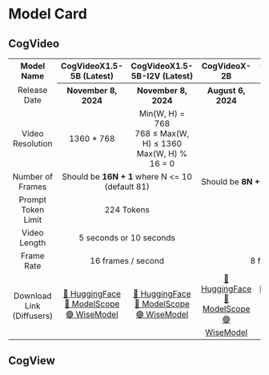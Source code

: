 ---
---

# Model Card

<!-- TODO: add model card for cogvideo and cogview -->

## CogVideo

<table style="border-collapse: collapse; width: 100%;">
  <tr>
    <th style="text-align: center;">Model Name</th>
    <th style="text-align: center;">CogVideoX1.5-5B (Latest)</th>
    <th style="text-align: center;">CogVideoX1.5-5B-I2V (Latest)</th>
    <th style="text-align: center;">CogVideoX-2B</th>
    <th style="text-align: center;">CogVideoX-5B</th>
    <th style="text-align: center;">CogVideoX-5B-I2V</th>
  </tr>
  <tr>
    <td style="text-align: center;">Release Date</td>
    <th style="text-align: center;">November 8, 2024</th>
    <th style="text-align: center;">November 8, 2024</th>
    <th style="text-align: center;">August 6, 2024</th>
    <th style="text-align: center;">August 27, 2024</th>
    <th style="text-align: center;">September 19, 2024</th>
  </tr>
  <tr>
    <td style="text-align: center;">Video Resolution</td>
    <td colspan="1" style="text-align: center;">1360 * 768</td>
    <td colspan="1" style="text-align: center;">Min(W, H) &#61 768 <br> 768 ≤ Max(W, H) ≤ 1360 <br> Max(W, H) % 16 &#61 0</td>
    <td colspan="3" style="text-align: center;">720 * 480</td>
  </tr>
  <tr>
    <td style="text-align: center;">Number of Frames</td>
    <td colspan="2" style="text-align: center;">Should be <b>16N + 1</b> where N <= 10 (default 81)</td>
    <td colspan="3" style="text-align: center;">Should be <b>8N + 1</b> where N <= 6 (default 49)</td>
  </tr>
  <tr>
    <td style="text-align: center;">Prompt Token Limit</td>
    <td colspan="2" style="text-align: center;">224 Tokens</td>
    <td colspan="3" style="text-align: center;">226 Tokens</td>
  </tr>
  <tr>
    <td style="text-align: center;">Video Length</td>
    <td colspan="2" style="text-align: center;">5 seconds or 10 seconds</td>
    <td colspan="3" style="text-align: center;">6 seconds</td>
  </tr>
  <tr>
    <td style="text-align: center;">Frame Rate</td>
    <td colspan="2" style="text-align: center;">16 frames / second </td>
    <td colspan="3" style="text-align: center;">8 frames / second </td>
  </tr>
  <tr>
    <td style="text-align: center;">Download Link (Diffusers)</td>
    <td style="text-align: center;"><a href="https://huggingface.co/THUDM/CogVideoX1.5-5B">🤗 HuggingFace</a><br><a href="https://modelscope.cn/models/ZhipuAI/CogVideoX1.5-5B">🤖 ModelScope</a><br><a href="https://wisemodel.cn/models/ZhipuAI/CogVideoX1.5-5B">🟣 WiseModel</a></td>
    <td style="text-align: center;"><a href="https://huggingface.co/THUDM/CogVideoX1.5-5B-I2V">🤗 HuggingFace</a><br><a href="https://modelscope.cn/models/ZhipuAI/CogVideoX1.5-5B-I2V">🤖 ModelScope</a><br><a href="https://wisemodel.cn/models/ZhipuAI/CogVideoX1.5-5B-I2V">🟣 WiseModel</a></td>
    <td style="text-align: center;"><a href="https://huggingface.co/THUDM/CogVideoX-2b">🤗 HuggingFace</a><br><a href="https://modelscope.cn/models/ZhipuAI/CogVideoX-2b">🤖 ModelScope</a><br><a href="https://wisemodel.cn/models/ZhipuAI/CogVideoX-2b">🟣 WiseModel</a></td>
    <td style="text-align: center;"><a href="https://huggingface.co/THUDM/CogVideoX-5b">🤗 HuggingFace</a><br><a href="https://modelscope.cn/models/ZhipuAI/CogVideoX-5b">🤖 ModelScope</a><br><a href="https://wisemodel.cn/models/ZhipuAI/CogVideoX-5b">🟣 WiseModel</a></td>
    <td style="text-align: center;"><a href="https://huggingface.co/THUDM/CogVideoX-5b-I2V">🤗 HuggingFace</a><br><a href="https://modelscope.cn/models/ZhipuAI/CogVideoX-5b-I2V">🤖 ModelScope</a><br><a href="https://wisemodel.cn/models/ZhipuAI/CogVideoX-5b-I2V">🟣 WiseModel</a></td>
  </tr>
</table>


## CogView
